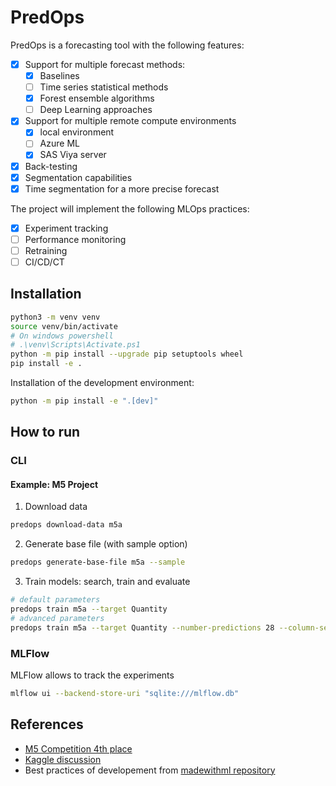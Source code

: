 # PredOps

PredOps is a forecasting tool with the following features:

- [x] Support for multiple forecast methods:
    - [x] Baselines
    - [ ] Time series statistical methods
    - [x] Forest ensemble algorithms
    - [ ] Deep Learning approaches

- [x] Support for multiple remote compute environments
    - [x] local environment
    - [ ] Azure ML 
    - [x] SAS Viya server

- [x] Back-testing
- [x] Segmentation capabilities
- [x] Time segmentation for a more precise forecast

The project will implement the following MLOps practices:
- [x] Experiment tracking
- [ ] Performance monitoring
- [ ] Retraining
- [ ] CI/CD/CT

## Installation

```bash
python3 -m venv venv
source venv/bin/activate
# On windows powershell
# .\venv\Scripts\Activate.ps1
python -m pip install --upgrade pip setuptools wheel
pip install -e .
```

Installation of the development environment:
```bash
python -m pip install -e ".[dev]"
```

## How to run

### CLI

#### Example: M5 Project

1. Download data
```bash
predops download-data m5a
```
2. Generate base file (with sample option)
```bash
predops generate-base-file m5a --sample
```
3. Train models: search, train and evaluate
```bash
# default parameters
predops train m5a --target Quantity
# advanced parameters
predops train m5a --target Quantity --number-predictions 28 --column-segment-groupby store_id --n-predictions-groupby 7
```

### MLFlow

MLFlow allows to track the experiments

```bash
mlflow ui --backend-store-uri "sqlite:///mlflow.db"
```

## References

- [M5 Competition 4th place](https://github.com/monsaraida/kaggle-m5-forecasting-accuracy-4th-place)
- [Kaggle discussion](https://www.kaggle.com/c/m5-forecasting-accuracy/discussion/163216)
- Best practices of developement from [madewithml repository](https://github.com/GokuMohandas/applied-ml)